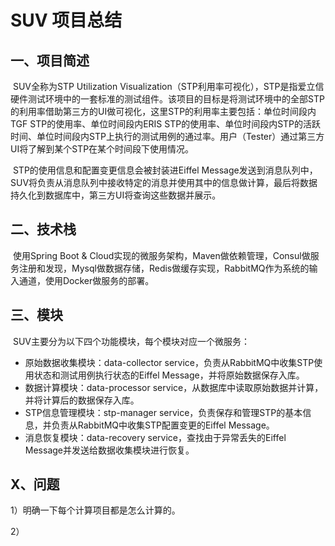 SUV 项目总结
===========

## 一、项目简述

​		SUV全称为STP Utilization Visualization（STP利用率可视化），STP是指爱立信硬件测试环境中的一套标准的测试组件。该项目的目标是将测试环境中的全部STP的利用率借助第三方的UI做可视化，这里STP的利用率主要包括：单位时间段内TGF STP的使用率、单位时间段内ERIS STP的使用率、单位时间段内STP的活跃时间、单位时间段内STP上执行的测试用例的通过率。用户（Tester）通过第三方UI将了解到某个STP在某个时间段下使用情况。

​		STP的使用信息和配置变更信息会被封装进Eiffel Message发送到消息队列中，SUV将负责从消息队列中接收特定的消息并使用其中的信息做计算，最后将数据持久化到数据库中，第三方UI将查询这些数据并展示。

## 二、技术栈

​		使用Spring Boot & Cloud实现的微服务架构，Maven做依赖管理，Consul做服务注册和发现，Mysql做数据存储，Redis做缓存实现，RabbitMQ作为系统的输入通道，使用Docker做服务的部署。

## 三、模块

​		SUV主要分为以下四个功能模块，每个模块对应一个微服务：

* 原始数据收集模块：data-collector service，负责从RabbitMQ中收集STP使用状态和测试用例执行状态的Eiffel Message，并将原始数据保存入库。
* 数据计算模块：data-processor service，从数据库中读取原始数据并计算，并将计算后的数据保存入库。
* STP信息管理模块：stp-manager service，负责保存和管理STP的基本信息，并负责从RabbitMQ中收集STP配置变更的Eiffel Message。
* 消息恢复模块：data-recovery service，查找由于异常丢失的Eiffel Message并发送给数据收集模块进行恢复。



## X、问题

1）明确一下每个计算项目都是怎么计算的。

2）



